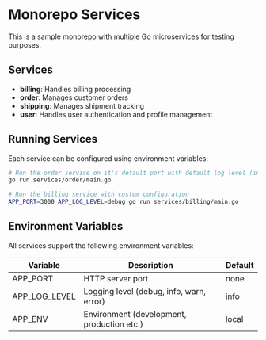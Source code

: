 # Monorepo Services

This is a sample monorepo with multiple Go microservices for testing purposes.

## Services

- **billing**: Handles billing processing
- **order**: Manages customer orders
- **shipping**: Manages shipment tracking
- **user**: Handles user authentication and profile management

## Running Services

Each service can be configured using environment variables:

```bash
# Run the order service on it's default port with default log level (info)
go run services/order/main.go

# Run the billing service with custom configuration
APP_PORT=3000 APP_LOG_LEVEL=debug go run services/billing/main.go
```

## Environment Variables

All services support the following environment variables:

| Variable        | Description                                  | Default  |
|-----------------|----------------------------------------------|----------|
| APP_PORT        | HTTP server port                             | none     |
| APP_LOG_LEVEL   | Logging level (debug, info, warn, error)     | info     |
| APP_ENV         | Environment (development, production etc.)   | local    |
